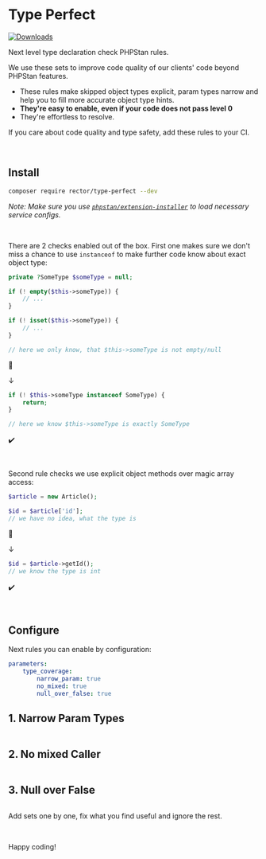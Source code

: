 # Type Perfect

[![Downloads](https://img.shields.io/packagist/dt/rector/type-perfect.svg?style=flat-square)](https://packagist.org/packages/rector/type-perfect/stats)

Next level type declaration check PHPStan rules.

We use these sets to improve code quality of our clients' code beyond PHPStan features.

* These rules make skipped object types explicit, param types narrow and help you to fill more accurate object type hints.
* **They're easy to enable, even if your code does not pass level 0**
* They're effortless to resolve.

If you care about code quality and type safety, add these rules to your CI.

<br>

## Install

```bash
composer require rector/type-perfect --dev
```

*Note: Make sure you use [`phpstan/extension-installer`](https://github.com/phpstan/extension-installer#usage) to load necessary service configs.*

<br>

There are 2 checks enabled out of the box. First one makes sure we don't miss a chance to use `instanceof` to make further code know about exact object type:

```php
private ?SomeType $someType = null;

if (! empty($this->someType)) {
    // ...
}

if (! isset($this->someType)) {
    // ...
}

// here we only know, that $this->someType is not empty/null
```

:no_good:

↓


```php
if (! $this->someType instanceof SomeType) {
    return;
}

// here we know $this->someType is exactly SomeType
```

:heavy_check_mark:

<br>

Second rule checks we use explicit object methods over magic array access:

```php
$article = new Article();

$id = $article['id'];
// we have no idea, what the type is
```
:no_good:

↓

```php
$id = $article->getId();
// we know the type is int
```

:heavy_check_mark:

<br>

## Configure

Next rules you can enable by configuration:

```yaml
parameters:
    type_coverage:
        narrow_param: true
        no_mixed: true
        null_over_false: true
```

## 1. Narrow Param Types

```php

```

## 2. No mixed Caller

```php

```

## 3. Null over False

```php

```




Add sets one by one, fix what you find useful and ignore the rest.

<br>

Happy coding!
